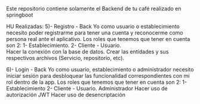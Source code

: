 Este repositorio contiene solamente el Backend de tu café realizado en springboot

HU Realizadas:
 5)- Registro - Back
Yo como usuario o establecimiento necesito poder registrarme para tener una cuenta y reconocerme como persona real ante el aplicativo.
Los roles que tenemos que tener en cuenta son 2:
  1- Establecimiento.
  2- Cliente - Usuario.    
Hacer la conexión con la base de datos.
Crear las entidades y sus respectivos archivos (Servicio, repositorio, etc).    

  6)- Login - Back
Yo como usuario, establecimiento o administrador necesito iniciar sesión para desbloquear las funcionalidad correspondientes con mi rol dentro de la app.
Los roles que tenemos que tener en cuenta son 2:
  1- Establecimiento
  2- Cliente - Usuario.
Administrador
Hacer uso de autorización JWT 
Hacer uso de desencriptación 
